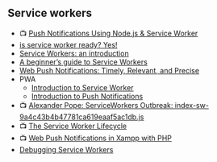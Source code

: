 


## Service workers
- :tv: [Push Notifications Using Node.js & Service Worker](https://www.youtube.com/watch?v=HlYFW2zaYQM)
- [is service worker ready? Yes!](https://jakearchibald.github.io/isserviceworkerready/resources.html)
- [Service Workers: an introduction](https://developers.google.com/web/fundamentals/primers/service-workers/?hl=en)
- [A beginner’s guide to Service Workers](https://medium.com/samsung-internet-dev/a-beginners-guide-to-service-workers-f76abf1960f6)
- [Web Push Notifications: Timely, Relevant, and Precise](https://developers.google.com/web/fundamentals/push-notifications/)
- PWA
  - [Introduction to Service Worker](https://developers.google.com/web/ilt/pwa/introduction-to-service-worker)
  - [Introduction to Push Notifications](https://developers.google.com/web/ilt/pwa/introduction-to-push-notifications)
- :tv: [Alexander Pope: ServiceWorkers Outbreak: index-sw-9a4c43b4b47781ca619eaaf5ac1db.js](https://www.youtube.com/watch?v=CPP9ew4Co0M)
- :tv: [The Service Worker Lifecycle](https://www.youtube.com/watch?v=TF4AB75PyIc)
- :tv: [Web Push Notifications in Xampp with PHP](https://www.youtube.com/watch?v=vi9d6MjiBGQ)
- [Debugging Service Workers](https://developers.google.com/web/fundamentals/codelabs/debugging-service-workers/?hl=en)
